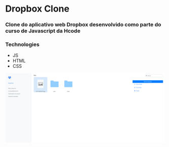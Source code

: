 # Dropbox Clone

### Clone do aplicativo web Dropbox desenvolvido como parte do curso de Javascript da Hcode <br />

### Technologies

- JS
- HTML
- CSS

![screenshot](https://github.com/franconienow/dropbox-clone/blob/main/screenshots/Screenshot.png)
